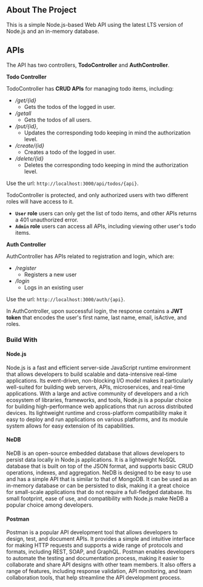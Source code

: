 ## **About The Project**

This is a simple Node.js-based Web API using the latest LTS version of Node.js and an in-memory database. 

## **APIs**

The API has two controllers, **TodoController** and **AuthController**.

**Todo Controller**

TodoController has **CRUD APIs** for managing todo items, including:
* */get/{id}*
    - Gets the todos of the logged in user.
* */getall*
    - Gets the todos of all users.
* */put/{id}*, 
    - Updates the corresponding todo keeping in mind the authorization level.
* */create/{id}*
    - Creates a todo of the logged in user.
* */delete/{id}*
    - Deletes the corresponding todo keeping in mind the authorization level.

Use the url: `http://localhost:3000/api/todos/{api}`.

TodoController is protected, and only authorized users with two different roles will have access to it. 

* **`User` role** users can only get the list of todo items, and other APIs returns a 401 unauthorized error.
* **`Admin` role** users can access all APIs, including viewing other user's todo items.

**Auth Controller**

AuthController has APIs related to registration and login, which are:
* */register*
    - Registers a new user
* */login*
    - Logs in an existing user

Use the url: `http://localhost:3000/auth/{api}`.


In AuthController, upon successful login, the response contains a **JWT token** that encodes the user's first name, last name, email, isActive, and roles.

### **Build With**

#### **Node.js**
Node.js is a fast and efficient server-side JavaScript runtime environment that allows developers to build scalable and data-intensive real-time applications. Its event-driven, non-blocking I/O model makes it particularly well-suited for building web servers, APIs, microservices, and real-time applications. With a large and active community of developers and a rich ecosystem of libraries, frameworks, and tools, Node.js is a popular choice for building high-performance web applications that run across distributed devices. Its lightweight runtime and cross-platform compatibility make it easy to deploy and run applications on various platforms, and its module system allows for easy extension of its capabilities.

#### **NeDB**
NeDB is an open-source embedded database that allows developers to persist data locally in Node.js applications. It is a lightweight NoSQL database that is built on top of the JSON format, and supports basic CRUD operations, indexes, and aggregation. NeDB is designed to be easy to use and has a simple API that is similar to that of MongoDB. It can be used as an in-memory database or can be persisted to disk, making it a great choice for small-scale applications that do not require a full-fledged database. Its small footprint, ease of use, and compatibility with Node.js make NeDB a popular choice among developers.

#### **Postman**
Postman is a popular API development tool that allows developers to design, test, and document APIs. It provides a simple and intuitive interface for making HTTP requests and supports a wide range of protocols and formats, including REST, SOAP, and GraphQL. Postman enables developers to automate the testing and documentation process, making it easier to collaborate and share API designs with other team members. It also offers a range of features, including response validation, API monitoring, and team collaboration tools, that help streamline the API development process.
